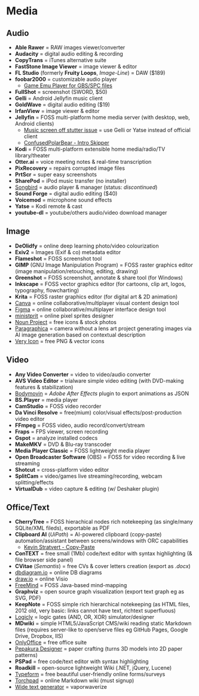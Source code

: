 # Media

## Audio

* **Able Rawer** = RAW images viewer/converter
* **Audacity** = digital audio editing & recording
* **CopyTrans** = iTunes alternative suite
* **FastStone Image Viewer** = image viewer & editor
* **FL Studio** (formerly **Fruity Loops**, _Image-Line_) = DAW ($189)
* **foobar2000** = customizable audio player
  * [Game Emu Player for GBS/SPC files](https://www.foobar2000.org/components/view/foo_gep)
* **FullShot** = screenshot (SWORD, $50)
* **Gelli** = Android Jellyfin music client
* **GoldWave** = digital audio editing ($19)
* **IrfanView** = image viewer & editor
* **Jellyfin** = FOSS multi-platform home media server (with desktop, web, Android clients)
  * [Music screen off stutter issue](https://github.com/jellyfin/jellyfin-android/issues/39) = use Gelli or Yatse instead of official client
  * [ConfusedPolarBear - Intro Skipper](https://github.com/ConfusedPolarBear/intro-skipper)
* **Kodi** = FOSS multi-platform extensible home media/radio/TV library/theater
* **Otter.ai** = voice meeting notes & real-time transcription
* **PixRecovery** = repairs corrupted image files
* **PrtScr** = super easy screenshots
* **SharePod** = iPod music transfer (no installer)
* [Songbird](https://songbird.en.softonic.com) = audio player & manager (status: _discontinued_)
* **Sound Forge** = digital audio editing ($40)
* **Voicemod** = microphone sound effects
* **Yatse** = Kodi remote & cast
* **youtube-dl** = youtube/others audio/video download manager

## Image

* **DeOlidfy** = online deep learning photo/video colourization
* **Exiv2** = Images (Exif & co) metadata editor
* **Flameshot** = FOSS screenshot tool
* **GIMP** (GNU Image Manipulation Program) = FOSS raster graphics editor (image manipulation/retouching, editing, drawing)
* **Greenshot** = FOSS screenshot, annotate & share tool (for Windows)
* **Inkscape** = FOSS vector graphics editor (for cartoons, clip art, logos, typography, flowcharting)
* **Krita** = FOSS raster graphics editor (for digital art & 2D animation)
* [Canva](https://www.canva.com) = online collaborative/multiplayer visual content design tool
* [Figma](https://www.figma.com) = online collaborative/multiplayer interface design tool
* [ministprit](https://minisprit.es) = online pixel sprites designer
* [Noun Project](https://thenounproject.com) = free icons & stock photos
* [Paragraphica](https://aivalley.ai/paragraphica) = camera without a lens art project generating images via AI image generation based on contextual description
* [Very Icon](https://www.veryicon.com) = free PNG & vector icons

## Video

* **Any Video Converter** = video to video/audio converter
* **AVS Video Editor** = trialware simple video editing (with DVD-making features & stabilization)
* [Bodymovin](https://github.com/bodymovin/bodymovin-extension) = _Adobe After Effects_ plugin to export animations as JSON
* **BS.Player** = media player
* **CamStudio** = FOSS video recorder
* **Da Vinci Resolve** = free(mium) color/visual effects/post-production video editor
* **FFmpeg** = FOSS video, audio record/convert/stream
* **Fraps** = FPS viewer, screen recording
* **Gspot** = analyze installed codecs
* **MakeMKV** = DVD & Blu-ray transcoder
* **Media Player Classic** = FOSS lightweight media player
* **Open Broadcaster Software** (OBS) = FOSS for video recording & live streaming
* **Shotcut** = cross-platform video editor
* **SplitCam** = video/games live streaming/recording, webcam splitting/effects
* **VirtualDub** = video capture & editing (w/ Deshaker plugin)

## Office/Text

* **CherryTree** = FOSS hierachical nodes rich notekeeping (as single/many SQLite/XML fileds), exportable as PDF
* **Clipboard AI** (_UiPath_) = AI-powered clipboard (copy-paste) automation/assistant between screens/windows with ORC capabilities
  * [Kevin Stratvert - Copy-Paste](https://www.youtube.com/watch?v=UIrUbYdNucg)
* **ConTEXT** = free small (1Mb) code/text editor with syntax highlighting (& file browser side panel)
* **CVitae** (_Semantis_) = free CVs & cover letters creation (export as _.docx_)
* [dbdiagram.io](https://dbdiagram.io) = online DB diagrams
* [draw.io](https://www.drawio.com) = online Visio
* [FreeMind](https://freemind.sourceforge.io/wiki) = FOSS Java-based mind-mapping
* **Graphviz** = open source graph visualization (export text graph eg as SVG, PDF)
* **KeepNote** = FOSS simple rich hierarchical notekeeping (as HTML files, 2012 old, very basic: links cannot have text, richtext superfluous)
* [Logicly](https://logic.ly) = logic gates (AND, OR, XOR) simulator/designer
* **MDwiki** = simple HTML5/JavaScript CMS/wiki reading static Markdown files (requires server-like to open/serve files eg GitHub Pages, Google Drive, Dropbox, IIS)
* [OnlyOffice](https://www.onlyoffice.com) = free office suite
* [Pepakura Designer](https://tamasoft.co.jp/pepakura_designer) = paper crafting (turns 3D models into 2D paper patterns)
* **PSPad** = free code/text editor with syntax highlighting
* **Roadkill** = open-source lightweight Wiki (.NET, jQuery, Lucene)
* [Typeform](https://www.typeform.com) = free beautiful user-friendly online forms/surveys
* [Torchpad](http://torchpad.com) = online Markdown wiki (must signup)
* [Wide text generator](https://fsymbols.com/generators/wide) = vaporwaverize
